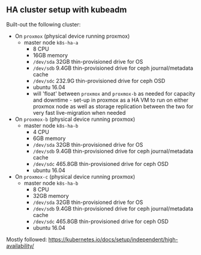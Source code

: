 ## HA cluster setup with kubeadm

Built-out the following cluster:

* On `proxmox` (physical device running proxmox)
  * master node `k8s-ha-a`
    * 8 CPU
    * 16GB memory
    * `/dev/sda` 32GB thin-provisioned drive for OS
    * `/dev/sdb` 9.4GB thin-provisioned drive for ceph journal/metadata cache
    * `/dev/sdc` 232.9G thin-provisioned drive for ceph OSD
    * ubuntu 16.04
    * will 'float' between `proxmox` and `proxmox-b` as needed for capacity and downtime - set-up in proxmox as a HA VM to run on either proxmox node as well as storage replication between the two for very fast live-migration when needed
* On `proxmox-b` (physical device running proxmox)
  * master node `k8s-ha-b`
    * 4 CPU
    * 6GB memory
    * `/dev/sda` 32GB thin-provisioned drive for OS
    * `/dev/sdb` 9.4GB thin-provisioned drive for ceph journal/metadata cache
    * `/dev/sdc` 465.8GB thin-provisioned drive for ceph OSD
    * ubuntu 16.04
* On `proxmox-c` (physical device running proxmox)
  * master node `k8s-ha-b`
    * 8 CPU
    * 32GB memory
    * `/dev/sda` 32GB thin-provisioned drive for OS
    * `/dev/sdb` 9.4GB thin-provisioned drive for ceph journal/metadata cache
    * `/dev/sdc` 465.8GB thin-provisioned drive for ceph OSD
    * ubuntu 16.04

Mostly followed: https://kubernetes.io/docs/setup/independent/high-availability/

